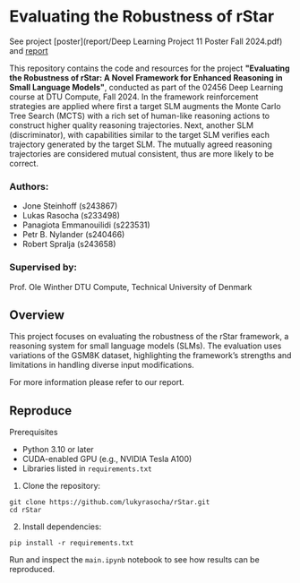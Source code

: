 # Evaluating the Robustness of rStar

See project [poster](report/Deep Learning Project 11 Poster Fall 2024.pdf) and [report](report/rStar-Final-Report.pdf)

This repository contains the code and resources for the project **"Evaluating the Robustness of rStar: A Novel Framework for Enhanced Reasoning in Small Language Models"**, conducted as part of the 02456 Deep Learning course at DTU Compute, Fall 2024. In the framework reinforcement strategies are applied where first a target SLM augments the Monte Carlo Tree Search (MCTS) with a rich set of human-like reasoning actions to construct higher quality reasoning trajectories. Next, another SLM (discriminator), with capabilities similar
to the target SLM verifies each trajectory generated by the target SLM. The mutually agreed reasoning trajectories are considered
mutual consistent, thus are more likely to be correct. 

### Authors:

-   Jone Steinhoff (s243867)
-   Lukas Rasocha (s233498)
-   Panagiota Emmanouilidi (s223531)
-   Petr B. Nylander (s240466)
-   Robert Spralja (s243658)

### Supervised by:

Prof. Ole Winther
DTU Compute, Technical University of Denmark

## Overview

This project focuses on evaluating the robustness of the rStar framework, a reasoning system for small language models (SLMs). The evaluation uses variations of the GSM8K dataset, highlighting the framework’s strengths and limitations in handling diverse input modifications.

For more information please refer to our report.

## Reproduce

Prerequisites

-   Python 3.10 or later
-   CUDA-enabled GPU (e.g., NVIDIA Tesla A100)
-   Libraries listed in `requirements.txt`

1. Clone the repository:

```
git clone https://github.com/lukyrasocha/rStar.git
cd rStar
```

2. Install dependencies:

```
pip install -r requirements.txt
```

Run and inspect the `main.ipynb` notebook to see how results can be reproduced.
